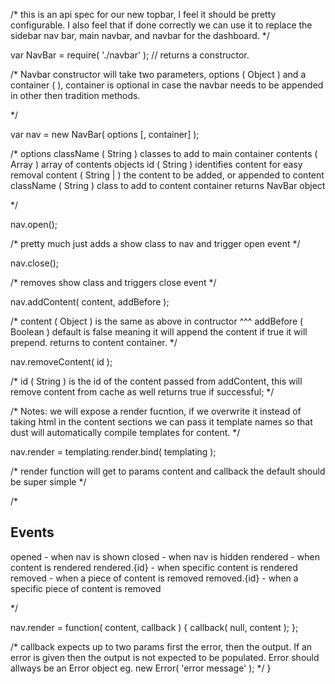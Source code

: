 /* 
        this is an api spec for our new topbar, I feel it should be pretty 
        configurable. I also feel that if done correctly we can use it to 
        replace the sidebar nav bar, main navbar, and navbar for the dashboard.
*/
 
var NavBar = require( './navbar' ); // returns a constructor.
 
/*
        Navbar constructor will take two parameters, options ( Object ) and 
        a container ( <dom node> ), container is optional in case the navbar
        needs to be appended in other then tradition methods.
        
*/
 
var nav = new NavBar( options [, container] );
 
/*
        options
                className ( String ) classes to add to main container
                contents ( Array ) array of contents objects
                        id ( String ) identifies  content for easy removal
                        content ( String | <dom node > ) the content to be added, or appended to content
                        className ( String ) class to add to content container
        returns NavBar object
                
*/
 
nav.open();
 
/*
        pretty much just adds a show class to nav and trigger open event
*/
 
nav.close();
 
/*
        removes show class and triggers close event
*/
 
nav.addContent( content, addBefore );
 
/*
        content ( Object ) is the same as above in contructor ^^^
        addBefore ( Boolean ) default is false meaning it will append the content if true it will prepend.
        returns <dom node> to content container.
*/
 
nav.removeContent( id );
 
/*
        id ( String ) is the id of the content passed from addContent, this will remove content from cache as well
        returns true if successful;
*/
 
/*
        Notes:
        we will expose a render fucntion, if we overwrite it instead of taking html in the content sections we can
        pass it template names so that dust will automatically compile templates for content.
*/
 
nav.render = templating.render.bind( templating );
 
/* 
        render function will get to params content and callback 
        the default should be super simple
*/
 
/*

Events
--------------------------------------------
opened - when nav is shown
closed - when nav is hidden
rendered - when content is rendered
rendered.{id} - when specific content is rendered
removed - when a piece of content is removed
removed.{id} - when a specific piece of content is removed

*/
 
 
 
nav.render = function( content, callback ) {
        callback( null, content );
};
 
/*
        callback expects up to two params first the error, then the output. If an error is given
        then the output is not expected to be populated. Error should allways be an Error object
        eg. new Error( 'error message' );
*/
}
